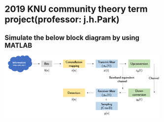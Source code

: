 # 2019 KNU community theory term project(professor: j.h.Park)
## Simulate the below block diagram by using MATLAB

![blockdiagram](./blockdiagram.png)
